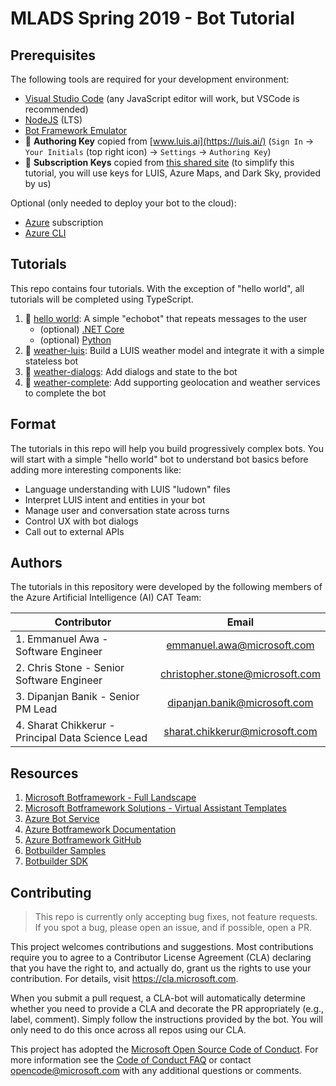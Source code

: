 # MLADS Spring 2019 - Bot Tutorial

## Prerequisites

The following tools are required for your development environment:   

- [Visual Studio Code](https://code.visualstudio.com/) (any JavaScript editor will work, but VSCode is recommended)
- [NodeJS](https://nodejs.org/en/) (LTS)
- [Bot Framework Emulator](https://github.com/Microsoft/BotFramework-Emulator/releases)
- 🔑 __Authoring Key__ copied from [www.luis.ai](https://luis.ai/) (`Sign In` -> `Your Initials` (top right icon) -> `Settings` -> `Authoring Key`)
- 🔑 __Subscription Keys__ copied from [this shared site](https://aka.ms/mlads-bot) (to simplify this tutorial, you will use keys for LUIS, Azure Maps, and Dark Sky, provided by us)

Optional (only needed to deploy your bot to the cloud):
- [Azure](https://portal.azure.com) subscription
- [Azure CLI](https://docs.microsoft.com/en-us/cli/azure/install-azure-cli?view=azure-cli-latest)

## Tutorials

This repo contains four tutorials. With the exception of "hello world", all tutorials will be completed using TypeScript.

1. 🤖 [hello world](./tutorials/node/01-hello-world): A simple "echobot" that repeats messages to the user
    - (optional) [.NET Core](./tutorials/dotnet/hello-world)
    - (optional) [Python](./tutorials/python/Echo-Connector-Bot)
1. 🤖 [weather-luis](./tutorials/node/02-weather-luis): Build a LUIS weather model and integrate it with a simple stateless bot
1. 🤖 [weather-dialogs](./tutorials/node/03-weather-dialogs): Add dialogs and state to the bot
1. 🤖 [weather-complete](./tutorials/node/04-weather-complete): Add supporting geolocation and weather services to complete the bot

## Format  

The tutorials in this repo will help you build progressively complex bots. You will start with a simple "hello world" bot to understand bot basics before adding more interesting components like:

- Language understanding with LUIS "ludown" files
- Interpret LUIS intent and entities in your bot
- Manage user and conversation state across turns
- Control UX with bot dialogs
- Call out to external APIs  

## Authors  
The tutorials in this repository were developed by the following members of the Azure Artificial Intelligence (AI) CAT Team:  

| Contributor | Email |
| ------ | :--------: | 
| 1. Emmanuel Awa - Software Engineer | [emmanuel.awa@microsoft.com](mailto:emmanuel.awa@microsoft.com) |
| 2. Chris Stone - Senior Software Engineer | [christopher.stone@microsoft.com](mailto:christopher.stone@microsoft.com)  |
| 3. Dipanjan Banik - Senior PM Lead | [dipanjan.banik@microsoft.com](mailto:dipanjan.banik@microsoft.com)  |
| 4. Sharat Chikkerur - Principal Data Science Lead | [sharat.chikkerur@microsoft.com](mailto:sharat.chikkerur@microsoft.com) |


## Resources  
1. [Microsoft Botframework - Full Landscape](https://github.com/Microsoft/botframework#readme)    
1. [Microsoft Botframework Solutions - Virtual Assistant Templates](https://github.com/microsoft/botframework-solutions)  
1. [Azure Bot Service](https://azure.microsoft.com/en-us/services/bot-service/)  
1. [Azure Botframework Documentation](https://dev.botframework.com/)  
1. [Azure Botframework GitHub](https://github.com/microsoft/botframework)  
1. [Botbuilder Samples](https://github.com/microsoft/BotBuilder-Samples)  
1. [Botbuilder SDK](https://github.com/microsoft/botframework-sdk)  


## Contributing

> This repo is currently only accepting bug fixes, not feature requests. If you spot a bug, please open an issue, and if possible, open a PR.

This project welcomes contributions and suggestions.  Most contributions require you to agree to a
Contributor License Agreement (CLA) declaring that you have the right to, and actually do, grant us
the rights to use your contribution. For details, visit https://cla.microsoft.com.

When you submit a pull request, a CLA-bot will automatically determine whether you need to provide
a CLA and decorate the PR appropriately (e.g., label, comment). Simply follow the instructions
provided by the bot. You will only need to do this once across all repos using our CLA.

This project has adopted the [Microsoft Open Source Code of Conduct](https://opensource.microsoft.com/codeofconduct/).
For more information see the [Code of Conduct FAQ](https://opensource.microsoft.com/codeofconduct/faq/) or
contact [opencode@microsoft.com](mailto:opencode@microsoft.com) with any additional questions or comments.

